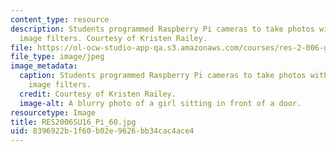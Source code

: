 ```yaml
---
content_type: resource
description: Students programmed Raspberry Pi cameras to take photos with different
  image filters. Courtesy of Kristen Railey.
file: https://ol-ocw-studio-app-qa.s3.amazonaws.com/courses/res-2-006-girls-who-build-cameras-summer-2016/8396922b1f60b02e9626bb34cac4ace4_RES2006SU16_Pi_60.jpg
file_type: image/jpeg
image_metadata:
  caption: Students programmed Raspberry Pi cameras to take photos with different
    image filters.
  credit: Courtesy of Kristen Railey.
  image-alt: A blurry photo of a girl sitting in front of a door.
resourcetype: Image
title: RES2006SU16_Pi_60.jpg
uid: 8396922b-1f60-b02e-9626-bb34cac4ace4
---
```

